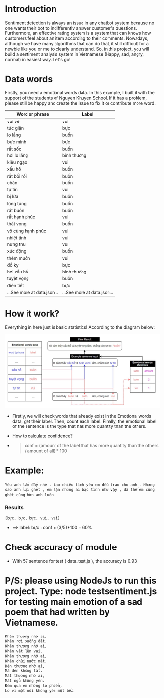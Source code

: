# Introduction
Sentiment detection is always an issue in any chatbot system because no one wants their bot to indifferently answer customer's questions. Furthermore, an effective rating system is a system that can knows how customers feel about an item according to their comments. Nowadays, although we have many algorithms that can do that, it still difficult for a newbie like you or me to clearly understand. So, in this project, you will build a sentiment analysis system in Vietnamese (Happy, sad, angry, normal) in easiest way. Let's go!

# Data words
Firstly, you need a emotional words data. In this example, I built it with the support of the students of Nguyen Khuyen School. If it has a problem, please still be happy and create the issue to fix it or contribute more word.

|Word or phrase|Label|
|-----|-----|
|vui vẻ|vui|
|tức giận|bực|
|lo lắng|buồn|
|bực mình|bực|
|rất sốc|buồn|
|hơi lo lắng|bình thường|
|kiêu ngạo|vui|
|xấu hổ|buồn|
|rất bối rối|buồn|
|chán|buồn|
|tự tin|vui|
|bị lừa|buồn|
|lúng túng|buồn|
|rất buồn|buồn|
|rất hạnh phúc|vui|
|thất vọng|buồn|
|vô cùng hạnh phúc|vui|
|nhiệt tình|vui|
|hứng thú|vui|
|xúc động|buồn|
|thèm muốn|vui|
|đố kỵ|bực|
|hơi xấu hổ|bình thường|
|tuyệt vọng|buồn|
|điên tiết|bực|
|...See more at data.json...|...See more at data.json...|

# How it work?
Everything in here just is basic statistics! According to the diagram below:

![The flow](./assets/flow.JPG)

- Firstly, we will check words that already exist in the Emotional words data, get their label. Then, count each label. Finally, the emotional label of the sentence is the type that has more quantity than the others.

- How to calculate confidence?
- > conf = (amount of the label that has more quantity than the others / amount of all) * 100

# Example:
``` Yêu anh lắm đấy nhé , bao nhiêu tình yêu em đều trao cho anh . Nhưng sao anh lại ghét , em hận những ai bạc tình như vậy , đã thế em cũng ghét cũng hờn anh luôn ```

### Results
``` [bực, bực, bực, vui, vui] ```
- ==> label: bực : conf = (3/5)*100 = 60%

# Check accuracy of module
- With 57 sentence for test ( data_test.js ), the accuracy is 0.93.

# P/S: please using NodeJs to run this project. Type: node testsentiment.js for testing main emotion of a sad poem that had written by Vietnamese.

```
Khăn thương nhớ ai,
Khăn rơi xuống đất.
Khăn thương nhớ ai,
Khăn vắt lên vai.
Khăn thương nhớ ai,
Khăn chùi nước mắt.
Đèn thương nhớ ai,
Mà đèn không tắt.
Mắt thương nhớ ai,
Mắt ngủ không yên.
Đêm qua em những lo phiền,
Lo vì một nỗi không yên một bề…
```